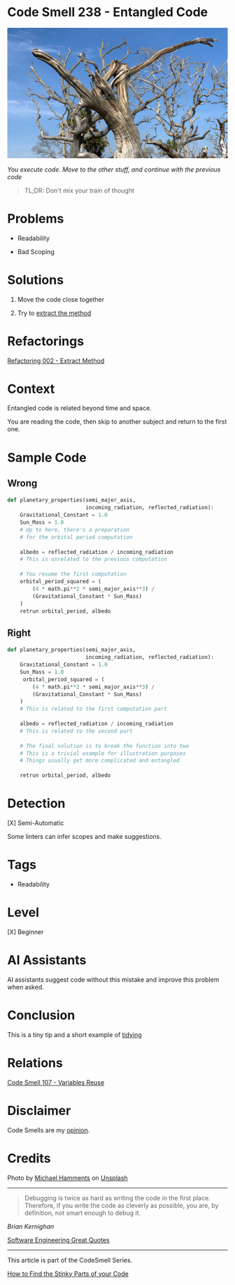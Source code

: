 # Code Smell 238 - Entangled Code
            
![Code Smell 238 - Entangled Code](Code%20Smell%20238%20-%20Entangled%20Code.jpg)

*You execute code. Move to the other stuff, and continue with the previous code*

> TL;DR: Don't mix your train of thought

# Problems

- Readability

- Bad Scoping

# Solutions

1. Move the code close together

2. Try to [extract the method](https://github.com/mcsee/Software-Design-Articles/tree/main/Articles/Refactorings/Refactoring%20002%20-%20Extract%20Method/readme.md)

# Refactorings

[Refactoring 002 - Extract Method](https://github.com/mcsee/Software-Design-Articles/tree/main/Articles/Refactorings/Refactoring%20002%20-%20Extract%20Method/readme.md)

# Context

Entangled code is related beyond time and space.

You are reading the code, then skip to another subject and return to the first one.

# Sample Code

## Wrong

[Gist Url]: # (https://gist.github.com/mcsee/59914b6bd6ac72937d729894a52b5ec5)
```python
def planetary_properties(semi_major_axis,
                         incoming_radiation, reflected_radiation):
    Gravitational_Constant = 1.0    
    Sun_Mass = 1.0    
    # Up to here, there's a preparation
    # for the orbital period computation
    
    albedo = reflected_radiation / incoming_radiation
    # This is unrelated to the previous computation
    
    # You resume the first computation
    orbital_period_squared = (
        (4 * math.pi**2 * semi_major_axis**3) /
        (Gravitational_Constant * Sun_Mass)
    )
    retrun orbital_period, albedo
```

## Right

[Gist Url]: # (https://gist.github.com/mcsee/4be2d21770d15e0b851a94fd5da0ec3f)
```python
def planetary_properties(semi_major_axis,
                         incoming_radiation, reflected_radiation):
    Gravitational_Constant = 1.0    
    Sun_Mass = 1.0    
     orbital_period_squared = (
        (4 * math.pi**2 * semi_major_axis**3) /
        (Gravitational_Constant * Sun_Mass)
    )
    # This is related to the first computation part
    
    albedo = reflected_radiation / incoming_radiation
    # This is related to the second part
    
    # The final solution is to break the function into two
    # This is a trivial example for illustration purposes
    # Things usually get more complicated and entangled
   
    retrun orbital_period, albedo
```

# Detection

[X] Semi-Automatic 

Some linters can infer scopes and make suggestions.

# Tags

- Readability

# Level

[X] Beginner

# AI Assistants

AI assistants suggest code without this mistake and improve this problem when asked.

# Conclusion

This is a tiny tip and a short example of [tidying](https://amzn.to/42nVekV)

# Relations

[Code Smell 107 - Variables Reuse](https://github.com/mcsee/Software-Design-Articles/tree/main/Articles/Code%20Smells/Code%20Smell%20107%20-%20Variables%20Reuse/readme.md)

# Disclaimer

Code Smells are my [opinion](https://github.com/mcsee/Software-Design-Articles/tree/main/Articles/Blogging/I%20Wrote%20More%20than%2090%20Articles%20on%202021%20Here%20is%20What%20I%20Learned/readme.md).

# Credits

Photo by [Michael Hamments](https://unsplash.com/@35mmtodgt) on [Unsplash](https://unsplash.com/photos/a-dead-tree-in-the-middle-of-a-field-XJ19LCMozUc)
    
* * *

> Debugging is twice as hard as writing the code in the first place. Therefore, if you write the code as cleverly as possible, you are, by definition, not smart enough to debug it.

_Brian Kernighan_
 
[Software Engineering Great Quotes](https://github.com/mcsee/Software-Design-Articles/tree/main/Articles/Quotes/Software%20Engineering%20Great%20Quotes/readme.md)

* * *

This article is part of the CodeSmell Series.

[How to Find the Stinky Parts of your Code](https://github.com/mcsee/Software-Design-Articles/tree/main/Articles/Code%20Smells/How%20to%20Find%20the%20Stinky%20parts%20of%20your%20Code/readme.md)
